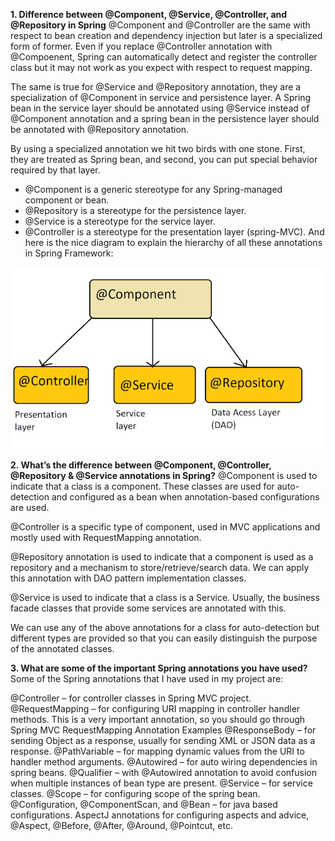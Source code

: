**1. Difference between @Component, @Service, @Controller, and @Repository in Spring**
@Component and @Controller are the same with respect to bean creation and dependency injection but later is a specialized form of former. Even if you replace @Controller annotation with @Compoenent, Spring can automatically detect and register the controller class but it may not work as you expect with respect to request mapping.

The same is true for @Service and @Repository annotation, they are a specialization of @Component in service and persistence layer. A Spring bean in the service layer should be annotated using @Service instead of @Component annotation and a spring bean in the persistence layer should be annotated with @Repository annotation.

By using a specialized annotation we hit two birds with one stone. First, they are treated as Spring bean, and second, you can put special behavior required by that layer.

- @Component is a generic stereotype for any Spring-managed component or bean.
- @Repository is a stereotype for the persistence layer.
- @Service is a stereotype for the service layer.
- @Controller is a stereotype for the presentation layer (spring-MVC).
  And here is the nice diagram to explain the hierarchy of all these annotations in Spring Framework:

![Component Annotation](/Screenshots/Component_Annotation.png)

**2. What’s the difference between @Component, @Controller, @Repository & @Service annotations in Spring?**
@Component is used to indicate that a class is a component. These classes are used for auto-detection and configured as a bean when annotation-based configurations are used.

@Controller is a specific type of component, used in MVC applications and mostly used with RequestMapping annotation.

@Repository annotation is used to indicate that a component is used as a repository and a mechanism to store/retrieve/search data. We can apply this annotation with DAO pattern implementation classes.

@Service is used to indicate that a class is a Service. Usually, the business facade classes that provide some services are annotated with this.

We can use any of the above annotations for a class for auto-detection but different types are provided so that you can easily distinguish the purpose of the annotated classes.

**3. What are some of the important Spring annotations you have used?**
Some of the Spring annotations that I have used in my project are:

@Controller – for controller classes in Spring MVC project.
@RequestMapping – for configuring URI mapping in controller handler methods. This is a very important annotation, so you should go through Spring MVC RequestMapping Annotation Examples
@ResponseBody – for sending Object as a response, usually for sending XML or JSON data as a response.
@PathVariable – for mapping dynamic values from the URI to handler method arguments.
@Autowired – for auto wiring dependencies in spring beans.
@Qualifier – with @Autowired annotation to avoid confusion when multiple instances of bean type are present.
@Service – for service classes.
@Scope – for configuring scope of the spring bean.
@Configuration, @ComponentScan, and @Bean – for java based configurations.
AspectJ annotations for configuring aspects and advice, @Aspect, @Before, @After, @Around, @Pointcut, etc.

